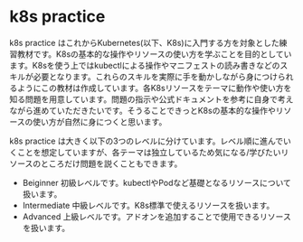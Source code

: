 # k8s practice
k8s practice はこれからKubernetes(以下、K8s)に入門する方を対象とした練習教材です。K8sの基本的な操作やリソースの使い方を学ぶことを目的としています。K8sを使う上ではkubectlによる操作やマニフェストの読み書きなどのスキルが必要となります。これらのスキルを実際に手を動かしながら身につけられるようにこの教材は作成しています。各K8sリソースをテーマに動作や使い方を知る問題を用意しています。問題の指示や公式ドキュメントを参考に自身で考えながら進めていただきたいです。そうることできっとK8sの基本的な操作やリソースの使い方が自然に身につくと思います。

k8s practice は大きく以下の3つのレベルに分けています。レベル順に進んでいくことを想定していますが、各テーマは独立しているため気になる/学びたいリソースのところだけ問題を説くこともできます。

- Beiginner  初級レベルです。kubectlやPodなど基礎となるリソースについて扱います。
- Intermediate  中級レベルです。K8s標準で使えるリソースを扱います。
- Advanced  上級レベルです。アドオンを追加することで使用できるリソースを扱います。


